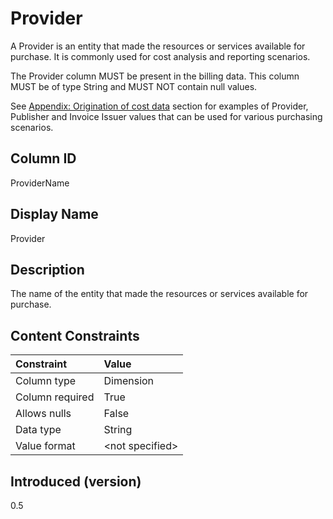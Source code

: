 # Provider

A Provider is an entity that made the resources or services available for purchase. It is commonly used for cost
analysis and reporting scenarios.

The Provider column MUST be present in the billing data. This column MUST be of type String and MUST NOT contain null
values.

See [Appendix: Origination of cost data](#originationofcostdata) section for examples of Provider, Publisher and
Invoice Issuer values that can be used for various purchasing scenarios.

## Column ID

ProviderName

## Display Name

Provider

## Description

The name of the entity that made the resources or services available for purchase.

## Content Constraints

| Constraint      | Value           |
|:----------------|:----------------|
| Column type     | Dimension       |
| Column required | True            |
| Allows nulls    | False           |
| Data type       | String          |
| Value format    | \<not specified> |

## Introduced (version)

0.5
